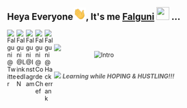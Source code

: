 ## Heya Everyone<img src="https://github.com/ABSphreak/ABSphreak/blob/master/gifs/Hi.gif" width="30px">, It's me [Falguni](https://github.com/lostgirljourney)&nbsp;<img src="https://media.giphy.com/media/Cmr1OMJ2FN0B2/giphy.gif" width="30px" height="30px" frameBorder="0" class="giphy-embed" />&nbsp;...

<a href="https://twitter.com/lostgirlvintage">
  <img align="left" alt="Falguni @Twitter" width="22px" src="https://cdn.jsdelivr.net/npm/simple-icons@v3/icons/twitter.svg" />
</a>
<a href="https://www.linkedin.com/in/falgunisarkar">
  <img align="left" alt="Falguni @LinkedIN" width="22px" src="https://cdn.jsdelivr.net/npm/simple-icons@v3/icons/linkedin.svg" />
</a>
<a href="https://www.instagram.com/lostgirlvintage_">
  <img align="left" alt="Falguni @Instagram" width="22px" src="https://cdn.jsdelivr.net/npm/simple-icons@v3/icons/instagram.svg" />
</a>
<a href="https://www.codechef.com/users/falgunisarkar">
  <img align="left" alt="Falguni @CodeChef" width="22px" src="https://cdn.jsdelivr.net/npm/simple-icons@v3/icons/codechef.svg" />
</a>
<a href="https://www.hackerrank.com/lostgirljourney">
  <img align="left" alt="Falguni @Hackerrank" width="22px" src="https://cdn.jsdelivr.net/npm/simple-icons@v3/icons/hackerrank.svg" />
</a>
<br><br>
<img align="left" width=300px src="https://media.giphy.com/media/Cmr1OMJ2FN0B2/giphy.gif" />
<img align="right" width=300px alt="Intro" src="https://media.giphy.com/media/JTnmWFfrd77RctgNQl/giphy.gif" />
<br><br>
  
> <img src="https://media.giphy.com/media/VgCDAzcKvsR6OM0uWg/giphy.gif" width="50" /> <b><i>Learning while HOPING & HUSTLING!!!</i></b>
